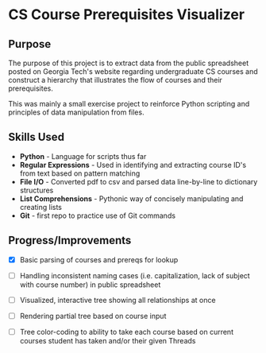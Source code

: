 # CS Course Prerequisites Visualizer

## Purpose

The purpose of this project is to extract data from the public spreadsheet posted on Georgia Tech's website regarding undergraduate CS courses and construct a hierarchy that illustrates the flow of courses and their prerequisites. 

This was mainly a small exercise project to reinforce Python scripting and principles of data manipulation from files.

## Skills Used

* **Python** - Language for scripts thus far
* **Regular Expressions** - Used in identifying and extracting course ID's from text based on pattern matching
* **File I/O** - Converted pdf to csv and parsed data line-by-line to dictionary structures
* **List Comprehensions** - Pythonic way of concisely manipulating and creating lists
* **Git** - first repo to practice use of Git commands

## Progress/Improvements
- [x] Basic parsing of courses and prereqs for lookup
- [ ] Handling inconsistent naming cases (i.e. capitalization, lack of subject with course number) in public spreadsheet
- [ ] Visualized, interactive tree showing all relationships at once
- [ ] Rendering partial tree based on course input
- [ ] Tree color-coding to ability to take each course based on current courses student has taken and/or their given Threads

